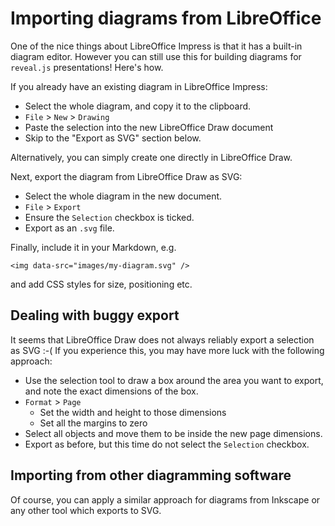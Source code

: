 # Importing diagrams from LibreOffice

One of the nice things about LibreOffice Impress is that it has a
built-in diagram editor.  However you can still use this for building
diagrams for `reveal.js` presentations!  Here's how.

If you already have an existing diagram in LibreOffice Impress:

-   Select the whole diagram, and copy it to the clipboard.
-   `File` > `New` > `Drawing`
-   Paste the selection into the new LibreOffice Draw document
-   Skip to the "Export as SVG" section below.

Alternatively, you can simply create one directly in LibreOffice Draw.

Next, export the diagram from LibreOffice Draw as SVG:

-   Select the whole diagram in the new document.
-   `File` > `Export`
-   Ensure the `Selection` checkbox is ticked.
-   Export as an `.svg` file.

Finally, include it in your Markdown, e.g.

    <img data-src="images/my-diagram.svg" />

and add CSS styles for size, positioning etc.

## Dealing with buggy export

It seems that LibreOffice Draw does not always reliably export a
selection as SVG :-(  If you experience this, you may have more luck
with the following approach:

-   Use the selection tool to draw a box around the area you want
    to export, and note the exact dimensions of the box.
-   `Format` > `Page`
    -   Set the width and height to those dimensions
    -   Set all the margins to zero
-   Select all objects and move them to be inside the new page
    dimensions.
-   Export as before, but this time do not select the `Selection`
    checkbox.

## Importing from other diagramming software

Of course, you can apply a similar approach for diagrams from Inkscape
or any other tool which exports to SVG.
